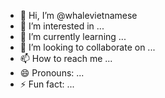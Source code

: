 - 👋 Hi, I’m @whalevietnamese
- 👀 I’m interested in ...
- 🌱 I’m currently learning ...
- 💞️ I’m looking to collaborate on ...
- 📫 How to reach me ...
- 😄 Pronouns: ...
- ⚡ Fun fact: ...

<!---
whalevietnamese/whalevietnamese is a ✨ special ✨ repository because its `README.md` (this file) appears on your GitHub profile.
You can click the Preview link to take a look at your changes.
--->
